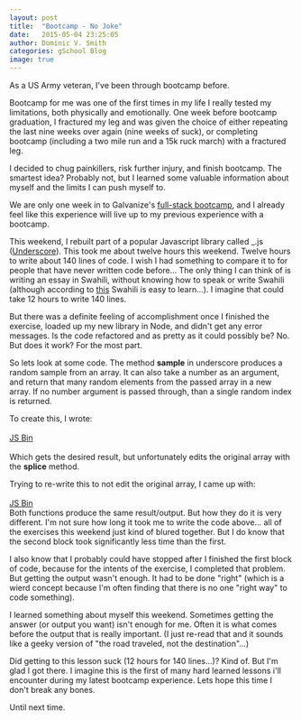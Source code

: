 ```yaml
---
layout: post
title:  "Bootcamp - No Joke"
date:   2015-05-04 23:25:05
author: Dominic V. Smith
categories: gSchool Blog
image: true
---
```


As a US Army veteran, I've been through bootcamp before.

Bootcamp for me was one of the first times in my life I really tested my limitations, both physically and emotionally. One week before bootcamp graduation, I fractured my leg and was given the choice of either repeating the last nine weeks over again (nine weeks of suck), or completing bootcamp (including a two mile run and a 15k ruck march) with a fractured leg.

I decided to chug painkillers, risk further injury, and finish bootcamp. The smartest idea? Probably not, but I learned some valuable information about myself and the limits I can push myself to.

We are only one week in to Galvanize's [full-stack bootcamp](http://www.galvanize.com/courses/full-stack/san-francisco/), and I already feel like this experience will live up to my previous experience with a bootcamp.  

This weekend, I rebuilt part of a popular Javascript library called _.js ([Underscore](http://underscorejs.org/)). This took me about twelve hours this weekend. Twelve hours to write about 140 lines of code. I wish I had something to compare it to for people that have never written code before... The only thing I can think of is writing an essay in Swahili, without knowing how to speak or write Swahili (although according to [this](http://www.glcom.com/hassan/lessons/useful_swahili_words.html) Swahili is easy to learn...). I imagine that could take 12 hours to write 140 lines.

But there was a definite feeling of accomplishment once I finished the exercise, loaded up my new library in Node, and didn't get any error messages. Is the code refactored and as pretty as it could possibly be? No. But does it work? For the most part.

So lets look at some code. The method **sample** in underscore produces a random sample from an array. It can also take a number as an argument, and return that many random elements from the passed array in a new array. If no number argument is passed through, than a single random index is returned.

To create this, I wrote:
<br><br>
<a class="jsbin-embed" href="http://jsbin.com/tolexigodo/1/embed?js,console">JS Bin</a><script src="http://static.jsbin.com/js/embed.js"></script>
<br><br>
Which gets the desired result, but unfortunately edits the original array with the **splice** method.

Trying to re-write this to not edit the original array, I came up with:
<br><br>
<a class="jsbin-embed" href="http://jsbin.com/vekogalaru/1/embed?js,console">JS Bin</a><script src="http://static.jsbin.com/js/embed.js"></script>
<br>
Both functions produce the same result/output. But how they do it is very different. I'm not sure how long it took me to write the code above... all of the exercises this weekend just kind of blured together. But I do know that the second block took significantly less time than the first. 

I also know that I probably could have stopped after I finished the first block of code, because for the intents of the exercise, I completed that problem. But getting the output wasn't enough. It had to be done "right" (which is a wierd concept because I'm often finding that there is no one "right way" to code something).

I learned something about myself this weekend. Sometimes getting the answer (or output you want) isn't enough for me. Often it is what comes before the output that is really important. (I just re-read that and it sounds like a geeky version of "the road traveled, not the destination"...)

Did getting to this lesson suck (12 hours for 140 lines...)? Kind of. But I'm glad I got there. I imagine this is the first of many hard learned lessons i'll encounter during my latest bootcamp experience. Lets hope this time I don't break any bones.

Until next time.  









